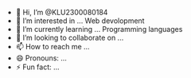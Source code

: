 - 👋 Hi, I’m @KLU2300080184
- 👀 I’m interested in ... Web devolopment
- 🌱 I’m currently learning ... Programming languages
- 💞️ I’m looking to collaborate on ... 
- 📫 How to reach me ...
- 😄 Pronouns: ...
- ⚡ Fun fact: ...

<!---
KLU2300080184/KLU2300080184 is a ✨ special ✨ repository because its `README.md` (this file) appears on your GitHub profile.
You can click the Preview link to take a look at your changes.
--->
